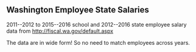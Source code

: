 ## Washington Employee State Salaries

2011--2012 to 2015--2016 school and 2012--2016 state employee salary data from http://fiscal.wa.gov/default.aspx

The data are in wide form! So no need to match employees across years.

